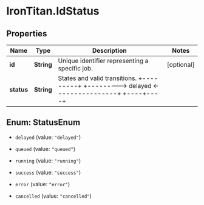 # IronTitan.IdStatus

## Properties
Name | Type | Description | Notes
------------ | ------------- | ------------- | -------------
**id** | **String** | Unique identifier representing a specific job. | [optional] 
**status** | **String** | States and valid transitions.                   +---------+        +---------&gt; delayed &lt;----------------+                  +----+----+                |                       |                     |                       |                     |                  +----v----+                |        +---------&gt; queued  &lt;----------------+                  +----+----+                *                       |                     *                       |               retry * creates new job                  +----v----+                *                  | running |                *                  +--+-+-+--+                |           +---------|-|-|-----+-------------+       +---|---------+ | +-----|---------+   |       |   |           |       |         |   | +-----v---^-+      +--v-------^+     +--v---^-+ | success   |      | cancelled |     |  error | +-----------+      +-----------+     +--------+  * delayed - has a delay. * queued - Ready to be consumed when it&#39;s turn comes. * running - Currently consumed by a runner which will attempt to process it. * success - (or complete? success/error is common javascript terminology) * error - Something went wrong. In this case more information can be obtained   by inspecting the \&quot;reason\&quot; field.   - timeout   - killed - forcibly killed by worker due to resource restrictions or access     violations.   - bad_exit - exited with non-zero status due to program termination/crash. * cancelled - cancelled via API. More information in the reason field.   - client_request - Request was cancelled by a client.  | [optional] 


<a name="StatusEnum"></a>
## Enum: StatusEnum


* `delayed` (value: `"delayed"`)

* `queued` (value: `"queued"`)

* `running` (value: `"running"`)

* `success` (value: `"success"`)

* `error` (value: `"error"`)

* `cancelled` (value: `"cancelled"`)




